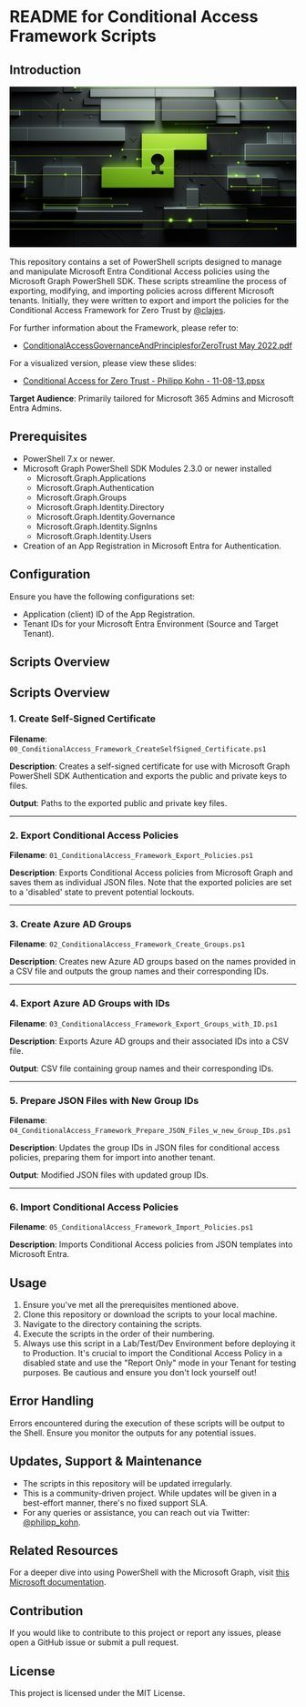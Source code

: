 # README for Conditional Access Framework Scripts

## Introduction

![Alt text](Readme_Headline.png)

This repository contains a set of PowerShell scripts designed to manage and manipulate Microsoft Entra Conditional Access policies using the Microsoft Graph PowerShell SDK. These scripts streamline the process of exporting, modifying, and importing policies across different Microsoft tenants. Initially, they were written to export and import the policies for the Conditional Access Framework for Zero Trust by [@clajes](<https://github.com/clajes>).

For further information about the Framework, please refer to:
- [ConditionalAccessGovernanceAndPrinciplesforZeroTrust May 2022.pdf](<../ConditionalAccessGovernanceAndPrinciplesforZeroTrust May 2022.pdf>)

For a visualized version, please view these slides:
- [Conditional Access for Zero Trust - Philipp Kohn - 11-08-13.ppsx](<https://view.officeapps.live.com/op/view.aspx?src=https%3A%2F%2Fraw.githubusercontent.com%2Fphilippkohn%2FConditionalAccessforZeroTrustResources%2Fmain%2FConditional%2520Access%2520for%2520Zero%2520Trust%2520-%2520Philipp%2520Kohn%2520-%252011-08-13.ppsx&wdOrigin=BROWSELINK>)

**Target Audience**: Primarily tailored for Microsoft 365 Admins and Microsoft Entra Admins.

## Prerequisites

- PowerShell 7.x or newer.
- Microsoft Graph PowerShell SDK Modules 2.3.0 or newer installed
    - Microsoft.Graph.Applications
    - Microsoft.Graph.Authentication
    - Microsoft.Graph.Groups
    - Microsoft.Graph.Identity.Directory
    - Microsoft.Graph.Identity.Governance
    - Microsoft.Graph.Identity.SignIns
    - Microsoft.Graph.Identity.Users
- Creation of an App Registration in Microsoft Entra for Authentication.

## Configuration

Ensure you have the following configurations set:

- Application (client) ID of the App Registration.
- Tenant IDs for your Microsoft Entra Environment (Source and Target Tenant).

## Scripts Overview

## Scripts Overview

### 1. Create Self-Signed Certificate

**Filename**: `00_ConditionalAccess_Framework_CreateSelfSigned_Certificate.ps1`

**Description**: Creates a self-signed certificate for use with Microsoft Graph PowerShell SDK Authentication and exports the public and private keys to files.

**Output**: Paths to the exported public and private key files.

---

### 2. Export Conditional Access Policies

**Filename**: `01_ConditionalAccess_Framework_Export_Policies.ps1`

**Description**: Exports Conditional Access policies from Microsoft Graph and saves them as individual JSON files. Note that the exported policies are set to a 'disabled' state to prevent potential lockouts.

---

### 3. Create Azure AD Groups

**Filename**: `02_ConditionalAccess_Framework_Create_Groups.ps1`

**Description**: Creates new Azure AD groups based on the names provided in a CSV file and outputs the group names and their corresponding IDs.

---

### 4. Export Azure AD Groups with IDs

**Filename**: `03_ConditionalAccess_Framework_Export_Groups_with_ID.ps1`

**Description**: Exports Azure AD groups and their associated IDs into a CSV file.

**Output**: CSV file containing group names and their corresponding IDs.

---

### 5. Prepare JSON Files with New Group IDs

**Filename**: `04_ConditionalAccess_Framework_Prepare_JSON_Files_w_new_Group_IDs.ps1`

**Description**: Updates the group IDs in JSON files for conditional access policies, preparing them for import into another tenant.

**Output**: Modified JSON files with updated group IDs.

---

### 6. Import Conditional Access Policies

**Filename**: `05_ConditionalAccess_Framework_Import_Policies.ps1`

**Description**: Imports Conditional Access policies from JSON templates into Microsoft Entra.


## Usage

1. Ensure you've met all the prerequisites mentioned above.
2. Clone this repository or download the scripts to your local machine.
3. Navigate to the directory containing the scripts.
4. Execute the scripts in the order of their numbering.
5. Always use this script in a Lab/Test/Dev Environment before deploying it to Production. It's crucial to import the Conditional Access Policy in a disabled state and use the "Report Only" mode in your Tenant for testing purposes. Be cautious and ensure you don't lock yourself out!

## Error Handling

Errors encountered during the execution of these scripts will be output to the Shell. Ensure you monitor the outputs for any potential issues.

## Updates, Support & Maintenance

- The scripts in this repository will be updated irregularly.
- This is a community-driven project. While updates will be given in a best-effort manner, there's no fixed support SLA.
- For any queries or assistance, you can reach out via Twitter: [@philipp_kohn](https://twitter.com/philipp_kohn).

## Related Resources

For a deeper dive into using PowerShell with the Microsoft Graph, visit [this Microsoft documentation](https://learn.microsoft.com/en-us/powershell/microsoftgraph/app-only?view=graph-powershell-1.0).

## Contribution

If you would like to contribute to this project or report any issues, please open a GitHub issue or submit a pull request.

## License

This project is licensed under the MIT License.
